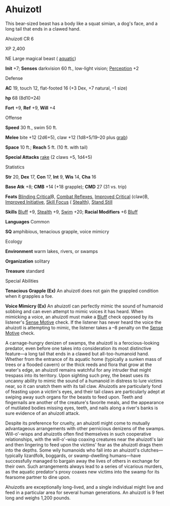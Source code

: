 # Ahuizotl

This bear-sized beast has a body like a squat simian, a dog's face, and a long tail that ends in a clawed hand.

Ahuizotl CR 6

XP 2,400

NE Large magical beast ( [aquatic](monsters/creatureTypes.md#_aquatic-subtype))

**Init** +7; **Senses** darkvision 60 ft., low-light vision; [Perception](skills/perception.md#_perception) +2

Defense

**AC** 19, touch 12, flat-footed 16 (+3 Dex, +7 natural, –1 size)

**hp** 68 (8d10+24)

**Fort** +9, **Ref** +9, **Will** +4

Offense

**Speed** 30 ft., swim 50 ft.

**Melee** bite +12 (2d6+5), claw +12 (1d8+5/19–20 plus [grab](monsters/universalMonsterRules.md#_grab))

**Space** 10 ft.; **Reach** 5 ft. (10 ft. with tail)

**Special Attacks** [rake](monsters/universalMonsterRules.md#_rake) (2 claws +5, 1d4+5)

Statistics

**Str** 20, **Dex** 17, **Con** 17, **Int** 9, **Wis** 14, **Cha** 16

**Base Atk** +8; **CMB** +14 (+18 grapple); **CMD** 27 (31 vs. trip)

**Feats** [Blinding Critical](feats.md#_blinding-critical)B, [Combat Reflexes](feats.md#_combat-reflexes), [Improved Critical](feats.md#_improved-critical) (claw)B, [Improved Initiative](feats.md#_improved-initiative), [Skill Focus](feats.md#_skill-focus) ( [Stealth](skills/stealth.md#_stealth)), [Stand Still](feats.md#_stand-still)

**Skills** [Bluff](skills/bluff.md#_bluff) +9, [Stealth](skills/stealth.md#_stealth) +9, [Swim](skills/swim.md#_swim) +20; **Racial Modifiers** +6 [Bluff](skills/bluff.md#_bluff)

**Languages** Common

**SQ** amphibious, tenacious grapple, voice mimicry

Ecology

**Environment** warm lakes, rivers, or swamps

**Organization** solitary

**Treasure** standard

Special Abilities

**Tenacious Grapple (Ex)** An ahuizotl does not gain the grappled condition when it grapples a foe.

**Voice Mimicry (Ex)** An ahuizotl can perfectly mimic the sound of humanoid sobbing and can even attempt to mimic voices it has heard. When mimicking a voice, an ahuizotl must make a [Bluff](skills/bluff.md#_bluff) check opposed by its listener's [Sense Motive](skills/senseMotive.md#_sense-motive) check. If the listener has never heard the voice the ahuizotl is attempting to mimic, the listener takes a –8 penalty on the [Sense Motive](skills/senseMotive.md#_sense-motive) check.

A carnage-hungry denizen of swamps, the ahuizotl is a ferocious-looking predator, even before one takes into consideration its most distinctive feature—a long tail that ends in a clawed but all-too-humanoid hand. Whether from the entrance of its aquatic home (typically a sunken mass of trees or a flooded cavern) or the thick reeds and flora that grow at the water's edge, an ahuizotl remains watchful for any intruder that might trespass into its territory. Upon sighting such prey, the beast uses its uncanny ability to mimic the sound of a humanoid in distress to lure victims near, so it can snatch them with its tail claw. Ahuizotls are particularly fond of feasting upon a victim's eyes, and their tail claws are particularly adept at swiping away such organs for the beasts to feed upon. Teeth and fingernails are another of the creature's favorite meals, and the appearance of mutilated bodies missing eyes, teeth, and nails along a river's banks is sure evidence of an ahuizotl attack.

Despite its preference for cruelty, an ahuizotl might come to mutually advantageous arrangements with other pernicious denizens of the swamps. Will-o'-wisps and ahuizotls often find themselves in such cooperative relationships, with the will-o'-wisp coaxing creatures near the ahuizotl's lair and then lingering to feed upon the victims' fear as the ahuizotl drags them into the depths. Some wily humanoids who fall into an ahuizotl's clutches—typically lizardfolk, boggards, or swamp-dwelling humans—have successfully managed to bargain away the lives of others in exchange for their own. Such arrangements always lead to a series of vicarious murders, as the aquatic predator's proxy coaxes new victims into the swamp for its fearsome partner to dine upon.

Ahuizotls are exceptionally long-lived, and a single individual might live and feed in a particular area for several human generations. An ahuizotl is 9 feet long and weighs 1,200 pounds.

